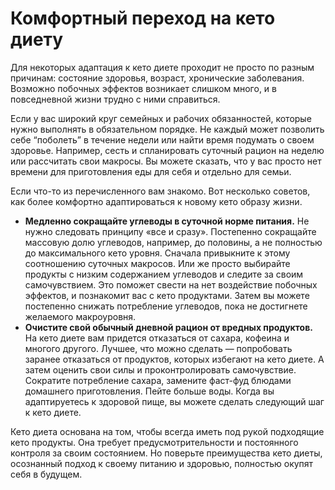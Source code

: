 # Комфортный переход на кето диету

Для некоторых адаптация к кето диете проходит не просто по разным причинам: состояние здоровья, возраст, хронические заболевания. Возможно побочных эффектов возникает слишком много, и в повседневной жизни трудно с ними справиться. 

Если у вас широкий круг семейных и рабочих обязанностей, которые нужно выполнять в обязательном порядке. Не каждый может позволить себе “поболеть” в течение недели или найти время подумать о своем здоровье. Например, сесть и спланировать суточный рацион на неделю или рассчитать свои макросы. Вы можете сказать, что у вас просто нет времени для приготовления еды для себя и отдельно для семьи.

Если что-то из перечисленного вам знакомо. Вот несколько советов, как более комфортно адаптироваться к новому кето образу жизни.

- **Медленно сокращайте углеводы в суточной норме питания.** Не нужно следовать принципу «все и сразу». Постепенно сокращайте массовую долю углеводов, например, до половины, а не полностью до максимального кето уровня. Сначала привыкните к этому соотношению суточных макросов. Или же просто выбирайте продукты с низким содержанием углеводов и следите за своим самочувствием. Это поможет свести на нет воздействие побочных эффектов, и познакомит вас с кето продуктами. Затем вы можете постепенно снижать потребление углеводов, пока не достигнете желаемого макроуровня.
- **Очистите свой обычный дневной рацион от вредных продуктов.** На кето диете вам придется отказаться от сахара, кофеина и многого другого. Лучшее, что можно сделать — попробовать заранее отказаться от продуктов, которых избегают на кето диете. А затем оценить свои силы и проконтролировать самочувствие. Сократите потребление сахара, замените фаст-фуд блюдами домашнего приготовления. Пейте больше воды. Когда вы адаптируетесь к здоровой пище, вы можете сделать следующий шаг к кето диете.

Кето диета основана на том, чтобы всегда иметь под рукой подходящие кето продукты. Она требует предусмотрительности и постоянного контроля за своим состоянием. Но поверьте преимущества кето диеты, осознанный подход к своему питанию и здоровью, полностью окупят себя в будущем.